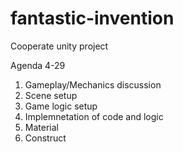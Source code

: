 # fantastic-invention
Cooperate unity project

Agenda 4-29
1. Gameplay/Mechanics discussion
2. Scene setup
3. Game logic setup
4. Implemnetation of code and logic
5. Material
6. Construct 
